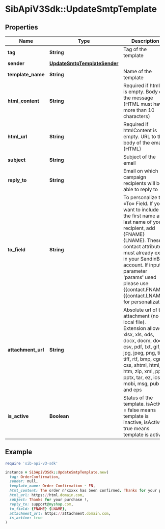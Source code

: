 # SibApiV3Sdk::UpdateSmtpTemplate

## Properties

| Name | Type | Description | Notes |
| ---- | ---- | ----------- | ----- |
| **tag** | **String** | Tag of the template | [optional] |
| **sender** | [**UpdateSmtpTemplateSender**](UpdateSmtpTemplateSender.md) |  | [optional] |
| **template_name** | **String** | Name of the template | [optional] |
| **html_content** | **String** | Required if htmlUrl is empty. Body of the message (HTML must have more than 10 characters) | [optional] |
| **html_url** | **String** | Required if htmlContent is empty. URL to the body of the email (HTML) | [optional] |
| **subject** | **String** | Subject of the email | [optional] |
| **reply_to** | **String** | Email on which campaign recipients will be able to reply to | [optional] |
| **to_field** | **String** | To personalize the «To» Field. If you want to include the first name and last name of your recipient, add {FNAME} {LNAME}. These contact attributes must already exist in your SendinBlue account. If input parameter &#39;params&#39; used please use {{contact.FNAME}} {{contact.LNAME}} for personalization | [optional] |
| **attachment_url** | **String** | Absolute url of the attachment (no local file). Extension allowed: xlsx, xls, ods, docx, docm, doc, csv, pdf, txt, gif, jpg, jpeg, png, tif, tiff, rtf, bmp, cgm, css, shtml, html, htm, zip, xml, ppt, pptx, tar, ez, ics, mobi, msg, pub and eps | [optional] |
| **is_active** | **Boolean** | Status of the template. isActive &#x3D; false means template is inactive, isActive &#x3D; true means template is active | [optional] |

## Example

```ruby
require 'sib-api-v3-sdk'

instance = SibApiV3Sdk::UpdateSmtpTemplate.new(
  tag: OrderConfirmation,
  sender: null,
  template_name: Order Confirmation - EN,
  html_content: The order n°xxxxx has been confirmed. Thanks for your purchase,
  html_url: https://html.domain.com,
  subject: Thanks for your purchase !,
  reply_to: support@myshop.com,
  to_field: {FNAME} {LNAME},
  attachment_url: https://attachment.domain.com,
  is_active: true
)
```

